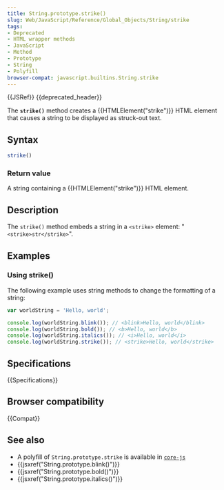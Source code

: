 ```yaml
---
title: String.prototype.strike()
slug: Web/JavaScript/Reference/Global_Objects/String/strike
tags:
- Deprecated
- HTML wrapper methods
- JavaScript
- Method
- Prototype
- String
- Polyfill
browser-compat: javascript.builtins.String.strike
---
```

{{JSRef}} {{deprecated_header}}

The **`strike()`** method creates a {{HTMLElement("strike")}} HTML
element that causes a string to be displayed as struck-out text.

## Syntax

```js
strike()
```

### Return value

A string containing a {{HTMLElement("strike")}} HTML element.

## Description

The `strike()` method embeds a string in a `<strike>` element:
"`<strike>str</strike>`".

## Examples

### Using strike()

The following example uses string methods to change the formatting of a string:

```js
var worldString = 'Hello, world';

console.log(worldString.blink()); // <blink>Hello, world</blink>
console.log(worldString.bold()); // <b>Hello, world</b>
console.log(worldString.italics()); // <i>Hello, world</i>
console.log(worldString.strike()); // <strike>Hello, world</strike>
```

## Specifications

{{Specifications}}

## Browser compatibility

{{Compat}}

## See also

- A polyfill of `String.prototype.strike` is available in
  [`core-js`](https://github.com/zloirock/core-js#ecmascript-string-and-regexp)
- {{jsxref("String.prototype.blink()")}}
- {{jsxref("String.prototype.bold()")}}
- {{jsxref("String.prototype.italics()")}}
